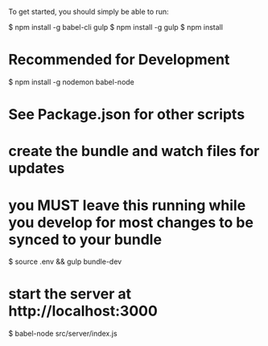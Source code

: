 
To get started, you should simply be able to run:

$ npm install -g babel-cli gulp
$ npm install -g gulp
$ npm install

# Recommended for Development #
$ npm install -g nodemon babel-node

# See Package.json for other scripts #

# create the bundle and watch files for updates
# you MUST leave this running while you develop for most changes to be synced to your bundle
$ source .env && gulp bundle-dev

# start the server at http://localhost:3000
$ babel-node src/server/index.js
